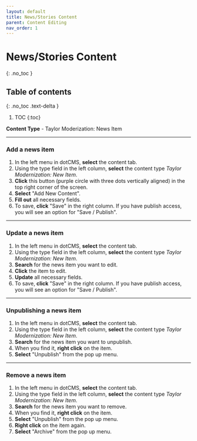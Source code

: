 ```yaml
---
layout: default
title: News/Stories Content
parent: Content Editing
nav_order: 1
---
```


# News/Stories Content
{: .no_toc }

## Table of contents
{: .no_toc .text-delta }

1. TOC
{:toc}

**Content Type** - Taylor Moderization: News Item

----

### Add a news item

1. In the left menu in dotCMS, **select** the content tab.
2. Using the type field in the left column, **select** the content type *Taylor Modernization: New Item*.
3. **Click** this button (purple circle with three dots vertically aligned) in the top right corner of the screen.
4. **Select** "Add New Content".
5. **Fill out** all necessary fields.
6. To save, **click** "Save" in the right column. If you have publish access, you will see an option for "Save / Publish".

----

### Update a news item

1. In the left menu in dotCMS, **select** the content tab.
2. Using the type field in the left column, **select** the content type *Taylor Modernization: New Item*.
3. **Search** for the news item you want to edit.
4. **Click** the item to edit.
5. **Update** all necessary fields.
6. To save, **click** "Save" in the right column. If you have publish access, you will see an option for "Save / Publish".

----

### Unpublishing a news item

1. In the left menu in dotCMS, **select** the content tab.
2. Using the type field in the left column, **select** the content type *Taylor Modernization: New Item*.
3. **Search** for the news item you want to unpublish.
4. When you find it, **right click** on the item.
5. **Select** "Unpublish" from the pop up menu.

----

### Remove a news item

1. In the left menu in dotCMS, **select** the content tab.
2. Using the type field in the left column, **select** the content type *Taylor Modernization: New Item*.
3. **Search** for the news item you want to remove.
4. When you find it, **right click** on the item.
5. **Select** "Unpublish" from the pop up menu.
6. **Right click** on the item again.
7. **Select** "Archive" from the pop up menu.